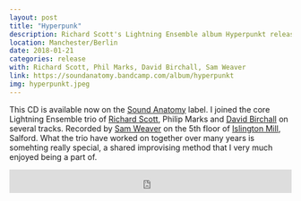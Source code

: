 ```yaml
---
layout: post
title: "Hyperpunk"
description: Richard Scott's Lightning Ensemble album Hyperpunkt released
location: Manchester/Berlin
date: 2018-01-21
categories: release
with: Richard Scott, Phil Marks, David Birchall, Sam Weaver
link: https://soundanatomy.bandcamp.com/album/hyperpunkt
img: hyperpunkt.jpeg
---
```


This CD is available now on the [Sound Anatomy](http://soundanatomy.com/) label. I joined the core Lightning Ensemble trio of [Richard Scott](href="http://richard-scott.net/), Philip Marks and [David Birchall](https://davidmbirchall.com/) on several tracks. Recorded by [Sam Weaver](http://www.cuspeditions.co.uk/) on the 5th floor of [Islington Mill](http://www.islingtonmill.com/), Salford. What the trio have worked on together over many years is somehting really special, a shared improvising method that I very much enjoyed being a part of.

<iframe style="border: 0; width: 100%; height: 42px;" src="https://bandcamp.com/EmbeddedPlayer/album=1949355709/size=small/bgcol=ffffff/linkcol=0687f5/transparent=true/" seamless><a href="http://soundanatomy.bandcamp.com/album/hyperpunkt">Hyperpunkt by Richard Scott&#39;s Lightning Ensemble</a></iframe>
